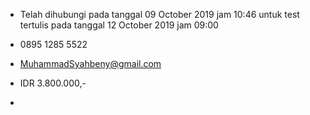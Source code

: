- Telah dihubungi pada tanggal 09 October 2019 jam 10:46 untuk test tertulis pada tanggal 12 October 2019 jam 09:00

- 0895 1285 5522

- MuhammadSyahbeny@gmail.com

- IDR 3.800.000,-

-
